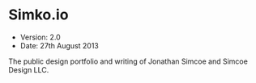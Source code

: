 # Simko.io

- Version: 2.0
- Date: 27th August 2013

The public design portfolio and writing of Jonathan Simcoe and Simcoe Design LLC.
